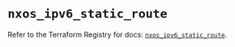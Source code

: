 # `nxos_ipv6_static_route`

Refer to the Terraform Registry for docs: [`nxos_ipv6_static_route`](https://registry.terraform.io/providers/ciscodevnet/nxos/0.5.10/docs/resources/ipv6_static_route).
